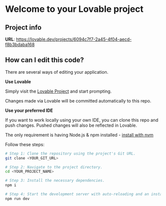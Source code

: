 # Welcome to your Lovable project

## Project info

**URL**: https://lovable.dev/projects/6094c7f7-2a45-4f04-aecd-f8b3bdaba168

## How can I edit this code?

There are several ways of editing your application.

**Use Lovable**

Simply visit the [Lovable Project](https://lovable.dev/projects/6094c7f7-2a45-4f04-aecd-f8b3bdaba168) and start prompting.

Changes made via Lovable will be committed automatically to this repo.

**Use your preferred IDE**

If you want to work locally using your own IDE, you can clone this repo and push changes. Pushed changes will also be reflected in Lovable.

The only requirement is having Node.js & npm installed - [install with nvm](https://github.com/nvm-sh/nvm#installing-and-updating)

Follow these steps:

```sh
# Step 1: Clone the repository using the project's Git URL.
git clone <YOUR_GIT_URL>

# Step 2: Navigate to the project directory.
cd <YOUR_PROJECT_NAME>

# Step 3: Install the necessary dependencies.
npm i

# Step 4: Start the development server with auto-reloading and an instant preview.
npm run dev
